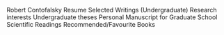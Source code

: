 Robert Contofalsky 
Resume 
Selected Writings (Undergraduate)
Research interests
Undergraduate theses 
Personal Manuscript for Graduate School 
Scientific Readings 
Recommended/Favourite Books 
